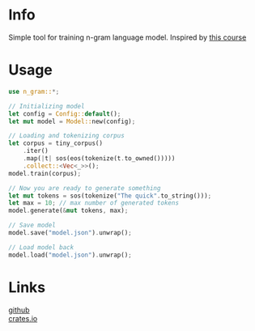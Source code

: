 # Info
Simple tool for training n-gram language model. Inspired by [this course](https://lena-voita.github.io/nlp_course.html)

# Usage
```rust
use n_gram::*;

// Initializing model
let config = Config::default();
let mut model = Model::new(config);

// Loading and tokenizing corpus
let corpus = tiny_corpus()
    .iter()
    .map(|t| sos(eos(tokenize(t.to_owned()))))
    .collect::<Vec<_>>();
model.train(corpus);

// Now you are ready to generate something
let mut tokens = sos(tokenize("The quick".to_string()));
let max = 10; // max number of generated tokens
model.generate(&mut tokens, max);

// Save model
model.save("model.json").unwrap();

// Load model back
model.load("model.json").unwrap();
```

# Links
[github](https://github.com/georgiyozhegov/n_gram) <br>
[crates.io](https://crates.io/crates/n_gram)
